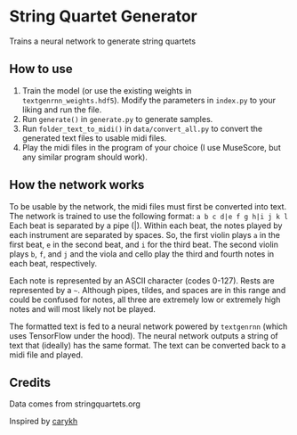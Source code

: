 # String Quartet Generator
Trains a neural network to generate string quartets

## How to use
1. Train the model (or use the existing weights in `textgenrnn_weights.hdf5`). Modify the parameters in `index.py` to your liking and run the file.
2. Run `generate()` in `generate.py` to generate samples.
3. Run `folder_text_to_midi()` in `data/convert_all.py` to convert the generated text files to usable midi files.
4. Play the midi files in the program of your choice (I use MuseScore, but any similar program should work).

## How the network works
To be usable by the network, the midi files must first be converted into text. The network is trained to use the following format:
`a b c d|e f g h|i j k l`
Each beat is separated by a pipe (|). Within each beat, the notes played by each instrument are separated by spaces. So, the first violin plays `a` in the first beat, `e` in the second beat, and `i` for the third beat. The second violin plays `b`, `f`, and `j` and the viola and cello play the third and fourth notes in each beat, respectively.

Each note is represented by an ASCII character (codes 0-127). Rests are represented by a `~`. Although pipes, tildes, and spaces are in this range and could be confused for notes, all three are extremely low or extremely high notes and will most likely not be played.

The formatted text is fed to a neural network powered by `textgenrnn` (which uses TensorFlow under the hood). The neural network outputs a string of text that (ideally) has the same format. The text can be converted back to a midi file and played.

## Credits
Data comes from stringquartets.org

Inspired by [carykh](https://www.youtube.com/watch?v=SacogDL_4JU)